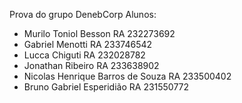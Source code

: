 Prova do grupo DenebCorp
Alunos:
- Murilo Toniol Besson RA 232273692
- Gabriel Menotti RA 233746542 
- Lucca Chiguti RA 232028782
- Jonathan Ribeiro RA 233638902 
- Nicolas Henrique Barros de Souza RA 233500402 
- Bruno Gabriel Esperidião RA 231550772 
